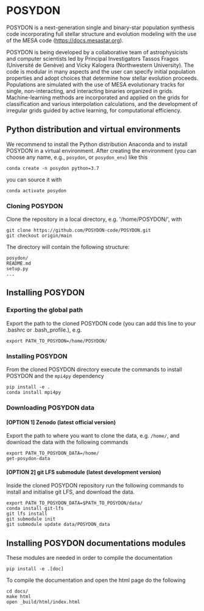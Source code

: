 # POSYDON

POSYDON is a next-generation single and binary-star population synthesis code incorporating full stellar structure and evolution modeling with the use of the MESA code (https://docs.mesastar.org).

POSYDON is being developed by a collaborative team of astrophysicists and computer scientists led by Principal Investigators Tassos Fragos (Université de Genève) and Vicky Kalogera (Northwestern University). The code is modular in many aspects and the user can specify initial population properties and adopt choices that determine how stellar evolution proceeds. Populations are simulated with the use of MESA evolutionary tracks for single, non-interacting, and interacting binaries organized in grids. Machine-learning methods are incorporated and applied on the grids for classification and various interpolation calculations, and the development of irregular grids guided by active learning, for computational efficiency.

## Python distribution and virtual environments
We recommend to install the Python distribution Anaconda and to install POSYDON in a virtual environment. After creating the environment (you can choose any name, e.g., `posydon`, or `posydon_env`) like this
```
conda create -n posydon python=3.7
```
you can source it with
```
conda activate posydon
```

### Cloning POSYDON
Clone the repository in a local directory, e.g. '/home/POSYDON/', with
```
git clone https://github.com/POSYDON-code/POSYDON.git
git checkout origin/main
```
The directory will contain the following structure:
```
posydon/
README.md
setup.py
...
```

## Installing POSYDON


### Exporting the global path
Export the path to the cloned POSYDON code (you can add this line to your .bashrc or .bash_profile.), e.g.  
```
export PATH_TO_POSYDON=/home/POSYDON/
```

### Installing POSYDON

From the cloned POSYDON directory execute the commands to install POSYDON and the `mpi4py` dependency
```
pip install -e .
conda install mpi4py
```

### Downloading POSYDON data

#### [OPTION 1] Zenodo (latest official version)
Export the path to where you want to clone the data, e.g. `/home/`, and download the data with the following commands
```
export PATH_TO_POSYDON_DATA=/home/
get-posydon-data
```

#### [OPTION 2] git LFS submodule (latest development version)
Inside the cloned POSYDON repository run the following commands to
install and initialise git LFS, and download the data.
```
export PATH_TO_POSYDON_DATA=$PATH_TO_POSYDON/data/
conda install git-lfs
git lfs install
git submodule init
git submodule update data/POSYDON_data
```

## Installing POSYDON documentations modules

These modules are needed in order to compile the documentation
```
pip install -e .[doc]
```
To compile the documentation and open the html page do the following
```
cd docs/
make html
open _build/html/index.html
```
